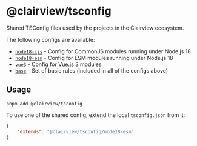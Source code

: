 # @clairview/tsconfig

Shared TSConfig files used by the projects in the Clairview ecosystem.

The following configs are available:

- [`node18-cjs`](./node18-cjs/tsconfig.json) - Config for CommonJS modules running under Node.js 18
- [`node18-esm`](./node18-esm/tsconfig.json) - Config for ESM modules running under Node.js 18
- [`vue3`](./vue3/tsconfig.json) - Config for Vue.js 3 modules
- [`base`](./base/tsconfig.json) - Set of basic rules (included in all of the configs above)

## Usage

```
pnpm add @clairview/tsconfig
```

To use one of the shared config, extend the local `tsconfig.json` from it:

```json
{
	"extends": "@clairview/tsconfig/node18-esm"
}
```
